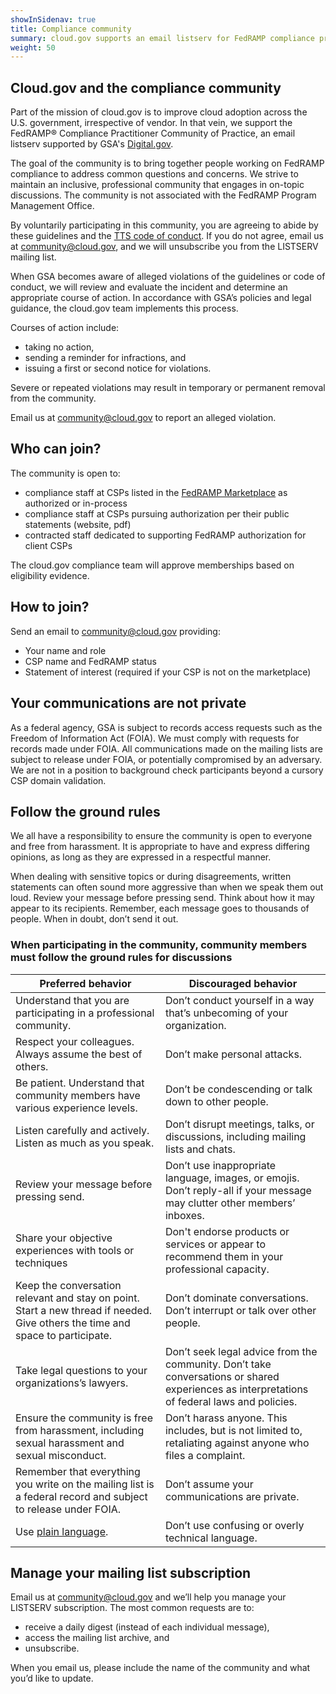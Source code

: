 ```yaml
---
showInSidenav: true
title: Compliance community
summary: cloud.gov supports an email listserv for FedRAMP compliance practitioners
weight: 50
---
```




## Cloud.gov and the compliance community

Part of the mission of cloud.gov is to improve cloud adoption across the U.S. government, irrespective of vendor. In that vein, we support the FedRAMP®️ Compliance Practitioner Community of Practice, an email listserv supported by GSA's [Digital.gov](https://digital.gov/).

The goal of the community is to bring together people working on FedRAMP compliance to address common questions and concerns. We strive to maintain an inclusive, professional community that engages in on-topic discussions. The community is not associated with the FedRAMP Program Management Office.

By voluntarily participating in this community, you are agreeing to abide by these guidelines and the [TTS code of conduct](https://handbook.tts.gsa.gov/about-us/code-of-conduct/). If you do not agree, email us at [community@cloud.gov](mailto:community@cloud.gov), and we will unsubscribe you from the LISTSERV mailing list.

When GSA becomes aware of alleged violations of the guidelines or code of conduct, we will review and evaluate the incident and determine an appropriate course of action. In accordance with GSA’s policies and legal guidance, the cloud.gov team implements this process.

Courses of action include:

- taking no action,
- sending a reminder for infractions, and
- issuing a first or second notice for violations.

Severe or repeated violations may result in temporary or permanent removal from the community.

Email us at [community@cloud.gov](mailto:community@cloud.gov) to report an alleged violation.

## Who can join?

The community is open to:

- compliance staff at CSPs listed in the [FedRAMP Marketplace](https://marketplace.fedramp.gov) as authorized or in-process
- compliance staff at CSPs pursuing authorization per their public statements (website, pdf)
- contracted staff dedicated to supporting FedRAMP authorization for client CSPs

The cloud.gov compliance team will approve memberships based on eligibility evidence.

## How to join?

Send an email to [community@cloud.gov](mailto:community@cloud.gov) providing:

- Your name and role
- CSP name and FedRAMP status
- Statement of interest (required if your CSP is not on the marketplace)

## Your communications are not private

As a federal agency, GSA is subject to records access requests such as the Freedom of Information Act (FOIA). We must comply with requests for records made under FOIA. All communications made on the mailing lists are subject to release under FOIA, or potentially compromised by an adversary. We are not in a position to background check participants beyond a cursory CSP domain validation.

## Follow the ground rules

We all have a responsibility to ensure the community is open to everyone and free from harassment. It is appropriate to have and express differing opinions, as long as they are expressed in a respectful manner.

When dealing with sensitive topics or during disagreements, written statements can often sound more aggressive than when we speak them out loud. Review your message before pressing send. Think about how it may appear to its recipients. Remember, each message goes to thousands of people. When in doubt, don’t send it out.

### When participating in the community, community members must follow the ground rules for discussions

| Preferred behavior                                                                                                                                                                  | Discouraged behavior                                                                                                                                                                                                             |
| ----------------------------------------------------------------------------------------------------------------------------------------------------------------------------------- | -------------------------------------------------------------------------------------------------------------------------------------------------------------------------------------------------------------------------------- |
| Understand that you are participating in a professional community.                                                                                                                  | Don’t conduct yourself in a way that’s unbecoming of your organization.                                                                                                                                                          |
| Respect your colleagues. Always assume the best of others.                                                                                                                          | Don’t make personal attacks.                                                                                                                                                                                                     |
| Be patient. Understand that community members have various experience levels.                                                                                                       | Don’t be condescending or talk down to other people.                                                                                                                                                                             |
| Listen carefully and actively. Listen as much as you speak.                                                                                                                         | Don’t disrupt meetings, talks, or discussions, including mailing lists and chats.                                                                                                                                                |
| Review your message before pressing send.                                                                                                                                           | Don’t use inappropriate language, images, or emojis. Don’t reply-all if your message may clutter other members’ inboxes.                                                                                                         |
| Share your objective experiences with tools or techniques                                                                                                                           | Don't endorse products or services or appear to recommend them in your professional capacity.                                                                                                                                    |
| Keep the conversation relevant and stay on point. Start a new thread if needed. Give others the time and space to participate.                                                      | Don’t dominate conversations. Don’t interrupt or talk over other people.
| Take legal questions to your organizations’s lawyers.                                                                                                                               | Don’t seek legal advice from the community. Don’t take conversations or shared experiences as interpretations of federal laws and policies.                                                                                      |
| Ensure the community is free from harassment, including sexual harassment and sexual misconduct.                                                                                    | Don’t harass anyone. This includes, but is not limited to, retaliating against anyone who files a complaint.                                                                                                                     |
| Remember that everything you write on the mailing list is a federal record and subject to release under FOIA.                                                                       | Don’t assume your communications are private.                                                                                                                                                                                    |
| Use <a href="https://www.plainlanguage.gov/" class="usa-link usa-link--external">plain language</a>.                                                                                | Don’t use confusing or overly technical language.                                                                                                                                                                                |

## Manage your mailing list subscription

Email us at [community@cloud.gov](mailto:community@cloud.gov) and we’ll help you manage your LISTSERV subscription. The most common requests are to:

- receive a daily digest (instead of each individual message),
- access the mailing list archive, and
- unsubscribe.

When you email us, please include the name of the community and what you’d like to update.
